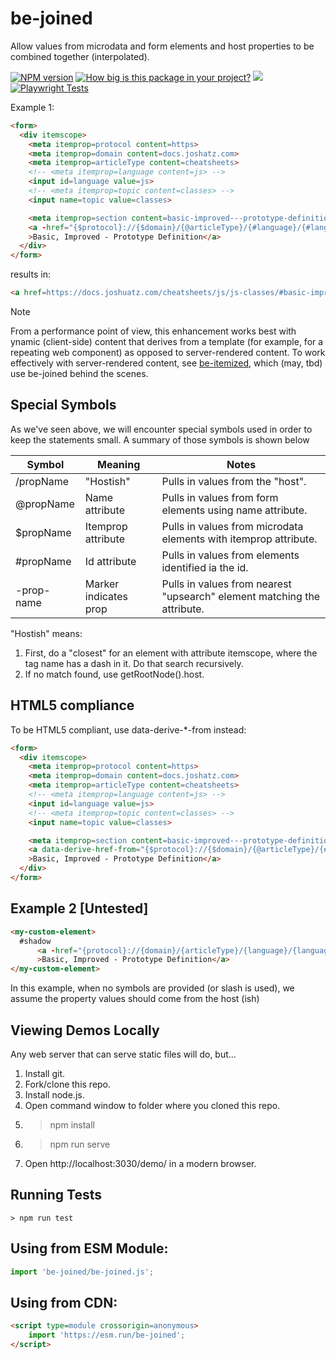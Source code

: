# be-joined

Allow values from microdata and form elements and host properties to be combined together (interpolated).

[![NPM version](https://badge.fury.io/js/be-joined.png)](http://badge.fury.io/js/be-joined)
[![How big is this package in your project?](https://img.shields.io/bundlephobia/minzip/be-joined?style=for-the-badge)](https://bundlephobia.com/result?p=be-joined)
<img src="http://img.badgesize.io/https://cdn.jsdelivr.net/npm/be-joined?compression=gzip">
[![Playwright Tests](https://github.com/bahrus/be-joined/actions/workflows/CI.yml/badge.svg?branch=baseline)](https://github.com/bahrus/be-joined/actions/workflows/CI.yml)

Example 1:

```html
<form>
  <div itemscope>
    <meta itemprop=protocol content=https>
    <meta itemprop=domain content=docs.joshatz.com>
    <meta itemprop=articleType content=cheatsheets>
    <!-- <meta itemprop=language content=js> -->
    <input id=language value=js>
    <!-- <meta itemprop=topic content=classes> -->
    <input name=topic value=classes>

    <meta itemprop=section content=basic-improved---prototype-definition>
    <a -href="{$protocol}://{$domain}/{@articleType}/{#language}/{#language}-{@topic}/#{$section}" be-joined
    >Basic, Improved - Prototype Definition</a>
  </div>
</form>
```

results in:

```html
<a href=https://docs.joshuatz.com/cheatsheets/js/js-classes/#basic-improved---prototype-definition>Basic, Improved - Prototype Definition</a>
```

> [!NOTE]
> From a performance point of view, this enhancement works best with ynamic (client-side) content that derives from a template (for example, for a repeating web component) as opposed to server-rendered content.  To work effectively with server-rendered content, see [be-itemized](https://github.com/bahrus/be-itemized), which (may, tbd) use be-joined behind the scenes.

## Special Symbols

As we've seen above, we will encounter special symbols used in order to keep the statements small.  A summary of those symbols is shown below

| Symbol      | Meaning              | Notes                                                                                |
|-------------|----------------------|--------------------------------------------------------------------------------------|
| /propName   |"Hostish"             | Pulls in values from the "host".                                                     |
| @propName   |Name attribute        | Pulls in values from form elements using name attribute.                             |
| $propName   |Itemprop attribute    | Pulls in values from microdata elements with itemprop attribute.                     |
| #propName   |Id attribute          | Pulls in values from elements identified ia the id.                                  |
| -prop-name  |Marker indicates prop | Pulls in values from nearest "upsearch" element matching the attribute.              |


"Hostish" means:

1.  First, do a "closest" for an element with attribute itemscope, where the tag name has a dash in it.  Do that search recursively.  
2.  If no match found, use getRootNode().host.

## HTML5 compliance

To be HTML5 compliant, use data-derive-*-from instead:

```html
<form>
  <div itemscope>
    <meta itemprop=protocol content=https>
    <meta itemprop=domain content=docs.joshatz.com>
    <meta itemprop=articleType content=cheatsheets>
    <!-- <meta itemprop=language content=js> -->
    <input id=language value=js>
    <!-- <meta itemprop=topic content=classes> -->
    <input name=topic value=classes>

    <meta itemprop=section content=basic-improved---prototype-definition>
    <a data-derive-href-from="{$protocol}://{$domain}/{@articleType}/{#language}/{#language}-{@topic}/#{$section}" be-joined
    >Basic, Improved - Prototype Definition</a>
  </div>
</form>
```

## Example 2 [Untested]

```html
<my-custom-element>
  #shadow
      <a -href="{protocol}://{domain}/{articleType}/{language}/{language}-{topic}/#{section}" be-joined
      >Basic, Improved - Prototype Definition</a>
</my-custom-element>
```

In this example, when no symbols are provided (or slash is used), we assume the property values should come from the host (ish)


## Viewing Demos Locally

Any web server that can serve static files will do, but...

1.  Install git.
2.  Fork/clone this repo.
3.  Install node.js.
4.  Open command window to folder where you cloned this repo.
5.  > npm install
6.  > npm run serve
7.  Open http://localhost:3030/demo/ in a modern browser.

## Running Tests

```
> npm run test
```

## Using from ESM Module:

```JavaScript
import 'be-joined/be-joined.js';
```

## Using from CDN:

```html
<script type=module crossorigin=anonymous>
    import 'https://esm.run/be-joined';
</script>
```
